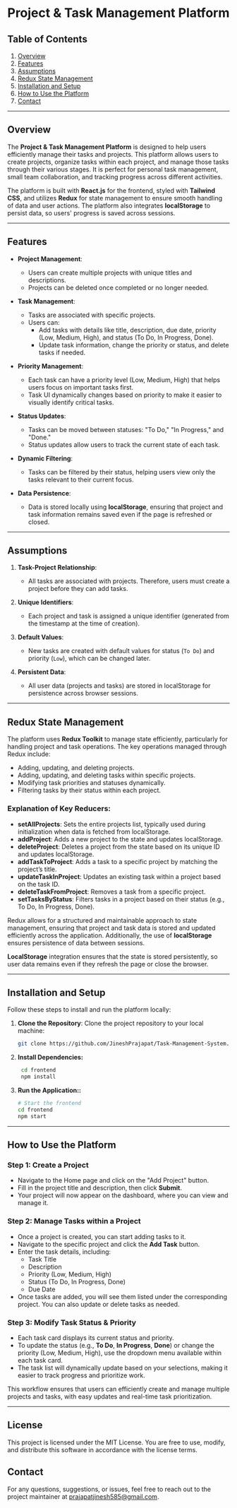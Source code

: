 # Project & Task Management Platform

## Table of Contents

1. [Overview](#overview)
2. [Features](#features)
3. [Assumptions](#assumptions)
4. [Redux State Management](#redux-state-management)
5. [Installation and Setup](#installation-and-setup)
6. [How to Use the Platform](#how-to-use-the-platform)
7. [Contact](#contact)

---

## Overview

The **Project & Task Management Platform** is designed to help users efficiently manage their tasks and projects. This platform allows users to create projects, organize tasks within each project, and manage those tasks through their various stages. It is perfect for personal task management, small team collaboration, and tracking progress across different activities.

The platform is built with **React.js** for the frontend, styled with **Tailwind CSS**, and utilizes **Redux** for state management to ensure smooth handling of data and user actions. The platform also integrates **localStorage** to persist data, so users' progress is saved across sessions.

---

## Features

- **Project Management**:
  - Users can create multiple projects with unique titles and descriptions.
  - Projects can be deleted once completed or no longer needed.

- **Task Management**:
  - Tasks are associated with specific projects. 
  - Users can:
    - Add tasks with details like title, description, due date, priority (Low, Medium, High), and status (To Do, In Progress, Done).
    - Update task information, change the priority or status, and delete tasks if needed.

- **Priority Management**:
  - Each task can have a priority level (Low, Medium, High) that helps users focus on important tasks first.
  - Task UI dynamically changes based on priority to make it easier to visually identify critical tasks.

- **Status Updates**:
  - Tasks can be moved between statuses: "To Do," "In Progress," and "Done."
  - Status updates allow users to track the current state of each task.

- **Dynamic Filtering**:
  - Tasks can be filtered by their status, helping users view only the tasks relevant to their current focus.

- **Data Persistence**:
  - Data is stored locally using **localStorage**, ensuring that project and task information remains saved even if the page is refreshed or closed.

---

## Assumptions

1. **Task-Project Relationship**:
   - All tasks are associated with projects. Therefore, users must create a project before they can add tasks.

2. **Unique Identifiers**:
   - Each project and task is assigned a unique identifier (generated from the timestamp at the time of creation).

3. **Default Values**:
   - New tasks are created with default values for status (`To Do`) and priority (`Low`), which can be changed later.

4. **Persistent Data**:
   - All user data (projects and tasks) are stored in localStorage for persistence across browser sessions.

---

## Redux State Management

The platform uses **Redux Toolkit** to manage state efficiently, particularly for handling project and task operations. The key operations managed through Redux include:

- Adding, updating, and deleting projects.
- Adding, updating, and deleting tasks within specific projects.
- Modifying task priorities and statuses dynamically.
- Filtering tasks by their status within each project.

### Explanation of Key Reducers:

- **setAllProjects**: Sets the entire projects list, typically used during initialization when data is fetched from localStorage.
- **addProject**: Adds a new project to the state and updates localStorage.
- **deleteProject**: Deletes a project from the state based on its unique ID and updates localStorage.
- **addTaskToProject**: Adds a task to a specific project by matching the project’s title.
- **updateTaskInProject**: Updates an existing task within a project based on the task ID.
- **deleteTaskFromProject**: Removes a task from a specific project.
- **setTasksByStatus**: Filters tasks in a project based on their status (e.g., To Do, In Progress, Done).

Redux allows for a structured and maintainable approach to state management, ensuring that project and task data is stored and updated efficiently across the application. Additionally, the use of **localStorage** ensures persistence of data between sessions.


**LocalStorage** integration ensures that the state is stored persistently, so user data remains even if they refresh the page or close the browser.

---

## Installation and Setup

Follow these steps to install and run the platform locally:

1. **Clone the Repository**:
   Clone the project repository to your local machine:
   ```bash
   git clone https://github.com/JineshPrajapat/Task-Management-System.git
   
2. **Install Dependencies:**
 
   ```bash
    cd frontend
    npm install

3. **Run the Application::**
   
   ```bash
   # Start the frontend
   cd frontend
   npm start

---

## How to Use the Platform

### Step 1: Create a Project
- Navigate to the Home page and click on the "Add Project" button.
- Fill in the project title and description, then click **Submit**.
- Your project will now appear on the dashboard, where you can view and manage it.

### Step 2: Manage Tasks within a Project
- Once a project is created, you can start adding tasks to it.
- Navigate to the specific project and click the **Add Task** button.
- Enter the task details, including:
  - Task Title
  - Description
  - Priority (Low, Medium, High)
  - Status (To Do, In Progress, Done)
  - Due Date
- Once tasks are added, you will see them listed under the corresponding project. You can also update or delete tasks as needed.

### Step 3: Modify Task Status & Priority
- Each task card displays its current status and priority.
- To update the status (e.g., **To Do**, **In Progress**, **Done**) or change the priority (Low, Medium, High), use the dropdown menu available within each task card.
- The task list will dynamically update based on your selections, making it easier to track progress and prioritize work.

This workflow ensures that users can efficiently create and manage multiple projects and tasks, with easy updates and real-time task prioritization.

---

## License

This project is licensed under the MIT License. You are free to use, modify, and distribute this software in accordance with the license terms.

## Contact

For any questions, suggestions, or issues, feel free to reach out to the project maintainer at [prajapatjinesh585@gmail.com](mailto:prajapatjinesh585@gmail.com).

